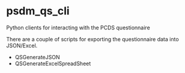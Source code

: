 # psdm_qs_cli

Python clients for interacting with the PCDS questionnaire

There are a couple of scripts for exporting the questionnaire data into JSON/Excel.
- QSGenerateJSON
- QSGenerateExcelSpreadSheet
